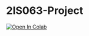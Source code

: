 # 2IS063-Project

[![Open In Colab](https://colab.research.google.com/assets/colab-badge.svg)](https://colab.research.google.com/drive/1aaYWM0jFSe5kkY-YD2eOxZlkZF13y3q4)
